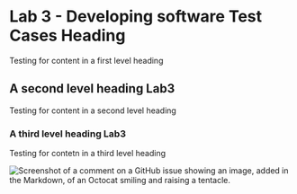 # Lab 3 - Developing software Test Cases Heading
Testing for content in a first level heading
## A second level heading Lab3
Testing for content in a second level heading
### A third level heading Lab3
Testing for contetn in a third level heading


![Screenshot of a comment on a GitHub issue showing an image, added in the Markdown, of an Octocat smiling and raising a tentacle.](https://myoctocat.com/assets/images/base-octocat.svg)
